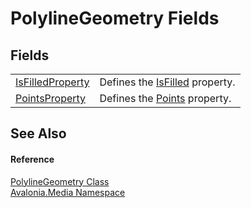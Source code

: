 # PolylineGeometry Fields




## Fields
<table>
<tr>
<td><a href="F_Avalonia_Media_PolylineGeometry_IsFilledProperty">IsFilledProperty</a></td>
<td>Defines the <a href="P_Avalonia_Media_PolylineGeometry_IsFilled">IsFilled</a> property.</td>
</tr>
<tr>
<td><a href="F_Avalonia_Media_PolylineGeometry_PointsProperty">PointsProperty</a></td>
<td>Defines the <a href="P_Avalonia_Media_PolylineGeometry_Points">Points</a> property.</td>
</tr>
</table>

## See Also


#### Reference
<a href="T_Avalonia_Media_PolylineGeometry">PolylineGeometry Class</a>  
<a href="N_Avalonia_Media">Avalonia.Media Namespace</a>  

